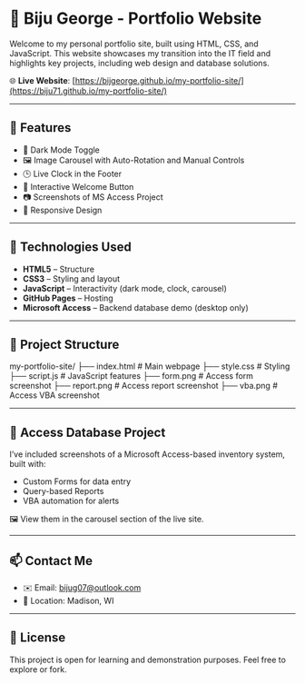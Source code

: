 # 💼 Biju George - Portfolio Website

Welcome to my personal portfolio site, built using HTML, CSS, and JavaScript. This website showcases my transition into the IT field and highlights key projects, including web design and database solutions.

🌐 **Live Website**: [https://bijgeorge.github.io/my-portfolio-site/](https://biju71.github.io/my-portfolio-site/)

---

## 🚀 Features

- 🌙 Dark Mode Toggle
- 🖼️ Image Carousel with Auto-Rotation and Manual Controls
- 🕒 Live Clock in the Footer
- 👋 Interactive Welcome Button
- 📷 Screenshots of MS Access Project
- 📱 Responsive Design

---

## 🧰 Technologies Used

- **HTML5** – Structure
- **CSS3** – Styling and layout
- **JavaScript** – Interactivity (dark mode, clock, carousel)
- **GitHub Pages** – Hosting
- **Microsoft Access** – Backend database demo (desktop only)

---
## 📂 Project Structure
my-portfolio-site/
├── index.html          # Main webpage
├── style.css           # Styling
├── script.js           # JavaScript features
├── form.png            # Access form screenshot
├── report.png          # Access report screenshot
├── vba.png             # Access VBA screenshot

---

## 📸 Access Database Project

I’ve included screenshots of a Microsoft Access-based inventory system, built with:
- Custom Forms for data entry
- Query-based Reports
- VBA automation for alerts

🖼️ View them in the carousel section of the live site.

---

## 📫 Contact Me

- ✉️ Email: [bijug07@outlook.com](mailto:bijug07@outlook.com)
- 📍 Location: Madison, WI

---

## 📝 License

This project is open for learning and demonstration purposes. Feel free to explore or fork.


